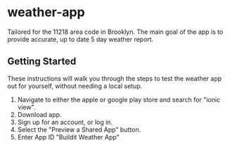 # weather-app
Tailored for the 11218 area code in Brooklyn. The main goal of the app is to provide accurate, up to date 5 day weather report.   
## Getting Started
These instructions will walk you through the steps to test the weather app out for yourself, without needing a local setup. 

1. Navigate to either the apple or google play store and search for "ionic view". 
2. Download app. 
3. Sign up for an account, or log in. 
4. Select the "Preview a Shared App" button. 
5. Enter App ID "Buildit Weather App"

